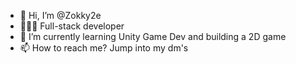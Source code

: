 - 👋 Hi, I’m @Zokky2e
- 👨🏻‍💻 Full-stack developer
- 🌱 I’m currently learning Unity Game Dev and building a 2D game
- 📫 How to reach me? Jump into my dm's

<!---
Zokky2e/Zokky2e is a ✨ special ✨ repository because its `README.md` (this file) appears on your GitHub profile.
You can click the Preview link to take a look at your changes.
--->
